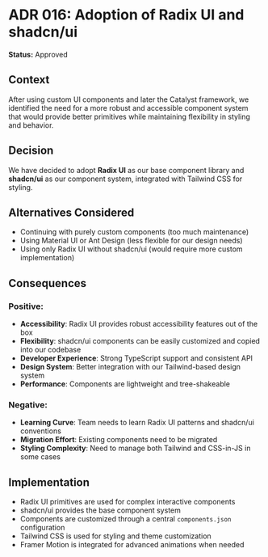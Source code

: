 # ADR 016: Adoption of Radix UI and shadcn/ui

**Status:** Approved

## Context
After using custom UI components and later the Catalyst framework, we identified the need for a more robust and accessible component system that would provide better primitives while maintaining flexibility in styling and behavior.

## Decision
We have decided to adopt **Radix UI** as our base component library and **shadcn/ui** as our component system, integrated with Tailwind CSS for styling.

## Alternatives Considered
- Continuing with purely custom components (too much maintenance)
- Using Material UI or Ant Design (less flexible for our design needs)
- Using only Radix UI without shadcn/ui (would require more custom implementation)

## Consequences
### Positive:
- **Accessibility**: Radix UI provides robust accessibility features out of the box
- **Flexibility**: shadcn/ui components can be easily customized and copied into our codebase
- **Developer Experience**: Strong TypeScript support and consistent API
- **Design System**: Better integration with our Tailwind-based design system
- **Performance**: Components are lightweight and tree-shakeable

### Negative:
- **Learning Curve**: Team needs to learn Radix UI patterns and shadcn/ui conventions
- **Migration Effort**: Existing components need to be migrated
- **Styling Complexity**: Need to manage both Tailwind and CSS-in-JS in some cases

## Implementation
- Radix UI primitives are used for complex interactive components
- shadcn/ui provides the base component system
- Components are customized through a central `components.json` configuration
- Tailwind CSS is used for styling and theme customization
- Framer Motion is integrated for advanced animations when needed 